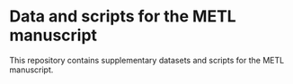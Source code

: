 # Data and scripts for the METL manuscript
This repository contains supplementary datasets and scripts for the METL manuscript.

